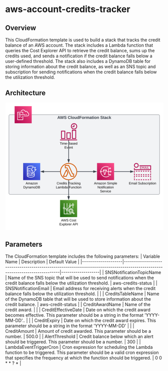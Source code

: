 # aws-account-credits-tracker

## Overview
This CloudFormation template is used to build a stack that tracks the credit balance of an AWS account. The stack includes a Lambda function that queries the Cost Explorer API to retrieve the credit balance, sums up the credits used, and sends a notification if the credit balance falls below a user-defined threshold. The stack also includes a DynamoDB table for storing information about the credit balance, as well as an SNS topic and subscription for sending notifications when the credit balance falls below the utilization threshold.

## Architecture
![Architecture](.attachments/architecture.svg) 

## Parameters

The CloudFormation template includes the following parameters:
| Variable Name      | Description                                                                                                                | Default Value     |
|--------------------|----------------------------------------------------------------------------------------------------------------------------|-------------------|
| SNSNotificationTopicName | Name of the SNS topic that will be used to send notifications when the credit balance falls below the utilization threshold. | aws-credits-status |
| SNSNotificationEmail | Email address for receiving alerts when the credit balance falls below the utilization threshold. |  |
| CreditsTableName | Name of the DynamoDB table that will be used to store information about the credit balance. | aws-credit-status |
| CreditAwardName | Name of the credit award. |  |
| CreditEffectiveDate | Date on which the credit award becomes effective. This parameter should be a string in the format 'YYYY-MM-DD'.. |  |
| CreditExpiry | Date on which the credit award expires. This parameter should be a string in the format 'YYYY-MM-DD' |  |
| CreditAmount | Amount of credit awarded. This parameter should be a number. | 500.0 |
| AlertThreshold | Credit balance below which an alert should be triggered. This parameter should be a number. | 300 |
| LambdaEventTriggerCron | Cron expression for scheduling the Lambda function to be triggered. This parameter should be a valid cron expression that specifies the frequency at which the function should be triggered. | 0 0 * * ? * |